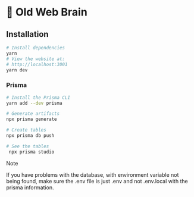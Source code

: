 # 🧠 Old Web Brain 


## Installation

```bash
# Install dependencies
yarn 
# View the website at: 
# http://localhost:3001
yarn dev
```

### Prisma

```bash
# Install the Prisma CLI
yarn add --dev prisma

# Generate artifacts
npx prisma generate

# Create tables
npx prisma db push

# See the tables
 npx prisma studio

```

> [!Note]
>  If you have problems with the database, with environment variable not being found, make sure the .env file is just .env and not .env.local with the prisma information.
